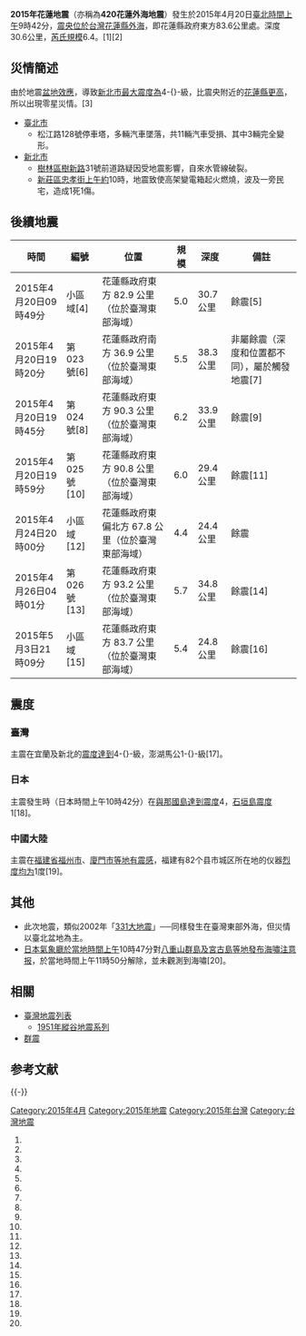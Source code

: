 **2015年花蓮地震**（亦稱為**420花蓮外海地震**）發生於2015年4月20日[臺北時間上午](../Page/國家標準時間.md "wikilink")9時42分，[震央位於](../Page/震央.md "wikilink")[台灣](https://zh.wikipedia.org/wiki/台灣 "wikilink")[花蓮縣外海](../Page/花蓮縣.md "wikilink")，即花蓮縣政府東方83.6公里處。深度30.6公里，[芮氏規模](https://zh.wikipedia.org/wiki/芮氏規模 "wikilink")6.4。\[1\]\[2\]

## 災情簡述

由於地震[盆地效應](https://zh.wikipedia.org/wiki/盆地效應 "wikilink")，導致[新北市最大震度為](https://zh.wikipedia.org/wiki/新北市 "wikilink")4-{}-級，比震央附近的[花蓮縣更高](../Page/花蓮縣.md "wikilink")，所以出現零星災情。\[3\]

  - [臺北市](../Page/臺北市.md "wikilink")
      - 松江路128號停車塔，多輛汽車墜落，共11輛汽車受損、其中3輛完全變形。
  - [新北市](https://zh.wikipedia.org/wiki/新北市 "wikilink")
      - [樹林區樹新路](../Page/樹林區.md "wikilink")31號前道路疑因受地震影響，自來水管線破裂。
      - [新莊區忠孝街上午約](../Page/新莊區.md "wikilink")10時，地震致使高架變電箱起火燃燒，波及一旁民宅，造成1死1傷。

## 後續地震

| 時間               | 編號          | 位置                          | 規模  | 深度     | 備註                         |
| ---------------- | ----------- | --------------------------- | --- | ------ | -------------------------- |
| 2015年4月20日09時49分 | 小區域\[4\]    | 花蓮縣政府東方 82.9 公里（位於臺灣東部海域）   | 5.0 | 30.7公里 | 餘震\[5\]                    |
| 2015年4月20日19時20分 | 第023號\[6\]  | 花蓮縣政府南方 36.9 公里（位於臺灣東部海域）   | 5.5 | 38.3公里 | 非屬餘震（深度和位置都不同），屬於觸發地震\[7\] |
| 2015年4月20日19時45分 | 第024號\[8\]  | 花蓮縣政府東方 90.3 公里（位於臺灣東部海域）   | 6.2 | 33.9公里 | 餘震\[9\]                    |
| 2015年4月20日19時59分 | 第025號\[10\] | 花蓮縣政府東方 90.8 公里（位於臺灣東部海域）   | 6.0 | 29.4公里 | 餘震\[11\]                   |
| 2015年4月24日20時00分 | 小區域\[12\]   | 花蓮縣政府東偏北方 67.8 公里（位於臺灣東部海域） | 4.4 | 24.4公里 | 餘震                         |
| 2015年4月26日04時01分 | 第026號\[13\] | 花蓮縣政府東方 93.2 公里（位於臺灣東部海域）   | 5.7 | 34.8公里 | 餘震\[14\]                   |
| 2015年5月3日21時09分  | 小區域\[15\]   | 花蓮縣政府東方 83.7 公里（位於臺灣東部海域）   | 5.4 | 24.8公里 | 餘震\[16\]                   |

## 震度

### 臺灣

主震在宜蘭及新北的[震度達到](../Page/交通部中央氣象局地震震度分級.md "wikilink")4-{}-級，澎湖馬公1-{}-級\[17\]。

### 日本

主震發生時（日本時間上午10時42分）在[與那國島達到](../Page/與那國島.md "wikilink")[震度](../Page/日本氣象廳震度等級.md "wikilink")4，[石垣島震度](../Page/石垣島.md "wikilink")1\[18\]。

### 中國大陸

主震在[福建省](../Page/福建省.md "wikilink")[福州市](../Page/福州市.md "wikilink")、[廈門市等地有震感](https://zh.wikipedia.org/wiki/廈門市 "wikilink")，福建有82个县市城区所在地的仪器[烈度均为](../Page/中国地震烈度表.md "wikilink")1度\[19\]。

## 其他

  - 此次地震，類似2002年「[331大地震](../Page/331大地震.md "wikilink")」──同樣發生在臺灣東部外海，但災情以臺北盆地為主。
  - [日本氣象廳於](../Page/氣象廳_\(日本\).md "wikilink")[當地時間上午](../Page/日本標準時間.md "wikilink")10時47分對[八重山群島及](../Page/八重山群島.md "wikilink")[宮古島等地發布](../Page/宮古島.md "wikilink")[海嘯注意报](https://zh.wikipedia.org/wiki/海啸注意报 "wikilink")，於當地時間上午11時50分解除，並未觀測到海嘯\[20\]。

## 相關

  - [臺灣地震列表](../Page/臺灣地震列表.md "wikilink")
      - [1951年縱谷地震系列](../Page/1951年縱谷地震系列.md "wikilink")
  - [群震](../Page/群震.md "wikilink")

## 参考文献

{{-}}

[Category:2015年4月](https://zh.wikipedia.org/wiki/Category:2015年4月 "wikilink")
[Category:2015年地震](https://zh.wikipedia.org/wiki/Category:2015年地震 "wikilink")
[Category:2015年台灣](https://zh.wikipedia.org/wiki/Category:2015年台灣 "wikilink")
[Category:台灣地震](https://zh.wikipedia.org/wiki/Category:台灣地震 "wikilink")

1.
2.

3.
4.

5.

6.

7.

8.

9.
10.

11.
12.

13.

14.

15.

16.

17.

18.

19.

20.